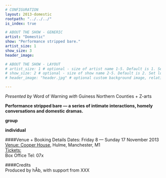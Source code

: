 ```yaml
---
# CONFIGURATION
layout: 2013-domestic
rootpath: "../../../"
is_index: true

# ABOUT THE SHOW - GENERIC
artist: "Domestic"
show: "Performance stripped bare."
artist_size: 1
show_size: 3
header_image:

# ABOUT THE SHOW - LAYOUT
# artist_size: 1 # optional - size of artist name 1-5. Default is 1. Set longer names to lower values
# show_size: 2 # optional - size of show name 2-5. Default is 2. Set longer names to lower values
# header_image: "header.jpg" # optional custom background image, relative to current page

---
```

*Presented by* Word of Warning *with* Guiness Northern Counties + Z-arts       
 
**Performance stripped bare — a series of intimate interactions, homely conversations and domestic dramas.**    
        
**group**    
       
**individual**          
        
####Venue + Booking Details
Dates: Friday 8 — Sunday 17 November 2013    
[Venue: Cooper House](), Hulme, Manchester, M1    
[Tickets:]()    
Box Office Tel: 07x
        
####Credits         
Produced by hÅb, with support from XXX
